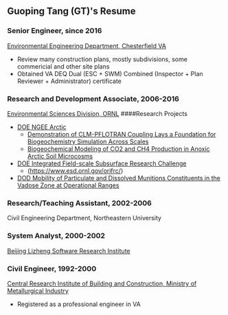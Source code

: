 ## Guoping Tang (GT)'s Resume 

### Senior Engineer, since 2016
[Environmental Engineering Department, Chesterfield VA](https://www.chesterfield.gov/272/Environmental-Engineering)

* Review many construction plans, mostly subdivisions, some commericial and other site plans
* Obtained VA DEQ Dual (ESC + SWM) Combined (Inspector + Plan Reviewer + Administrator) certificate 


### Research and Development Associate, 2006-2016
[Environmental Sciences Division, ORNL](https://www.ornl.gov/division/environmental-sciences)
####Research Projects
* [DOE NGEE Arctic](https://ngee-arctic.ornl.gov/)
  * [Demonstration of CLM-PFLOTRAN Coupling Lays a Foundation for Biogeochemistry Simulation Across Scales](https://ngee-arctic.ornl.gov/highlights/demonstration-clm-pflotran-coupling-lays-foundation-biogeochemistry-simulation-across)
  * [Biogeochemical Modeling of CO2 and CH4 Production in Anoxic Arctic Soil Microcosms](https://ngee-arctic.ornl.gov/results/biogeochemical-modeling-co2-and-ch4-production-anoxic-arctic-soil-microcosms)
* [DOE Integrated Field-scale Subsurface Research Challenge](https://doesbr.org/research/ifrc.shtml)
  * (https://www.esd.ornl.gov/orifrc/)
* [DOD Mobility of Particulate and Dissolved Munitions Constituents in the Vadose Zone at Operational Ranges](https://www.serdp-estcp.org/Program-Areas/Environmental-Restoration/Contaminants-on-Ranges/Characterizing-Fate-and-Transport/ER-1690)


### Research/Teaching Assistant, 2002-2006
Civil Engineering Department, Northeastern University



### System Analyst, 2000-2002
[Beijing Lizheng Software Research Institute](https://www.lizheng.com.cn)


### Civil Engineer, 1992-2000
[Central Research Institute of Building and Construction, Ministry of Metallurgical Industry](www.cjyc.cn)


* Registered as a professional engineer in VA
